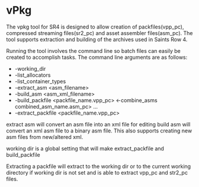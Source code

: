 # vPkg

The vpkg tool for SR4 is designed to allow creation of packfiles(vpp_pc), compressed streaming files(sr2_pc) and asset assembler files(asm_pc). The tool supports extraction and building of the archives used in Saints Row 4.

Running the tool involves the command line so batch files can easily be created to accomplish tasks. The command line arguments are as follows:
- -working_dir <dirname>
- -list_allocators
- -list_container_types
- -extract_asm <asm_filename>
- -build_asm <asm_xml_filename>
- -build_packfile <packfile_name.vpp_pc> <-combine_asms combined_asm_name.asm_pc> <filename1> <filename2> …
- -extract_packfile <packfile_name.vpp_pc>

extract asm will convert an asm file into an xml file for editing
build asm will convert an xml asm file to a binary asm file. This also supports creating new asm files from new/altered xml.

working dir is a global setting that will make extract_packfile and build_packfile

Extracting a packfile will extract to the working dir or to the current working directory if working dir is not set and is able to extract vpp_pc and str2_pc files.
